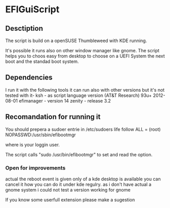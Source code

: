 # EFIGuiScript

## Desctiption

The script is build on a openSUSE Thumbleweed with KDE running.

It's possible it runs also on other window manager like gnome.
The script helps you to choos easy from desktop to choose on a UEFI System the next boot and the standad boot system.

## Dependencies 

I run it with the following tools it can run also with other versions but it's not tested with it-
ksh         - as script language version (AT&T Research) 93u+ 2012-08-01
efimanager  - version 14
zenity      - release 3.2

## Recomandation for running it

You should prepera a sudoer entrie in /etc/sudoers life follow
<user> ALL = (root) NOPASSWD:/usr/sbin/efibootmgr
  
where <user> is your loggin user.
 
 The script calls "sudo /usr/bin/efibootmgr" to set and read the option.
 
### Open for improvements
 
actual the reboot event is given only of a kde desktop is available you can cancel it how you can do it under kde regulry.
as i don't have actual a gnome system i could not test a version working for gnome
 
If you know some userfull extension please make a sugestion 
